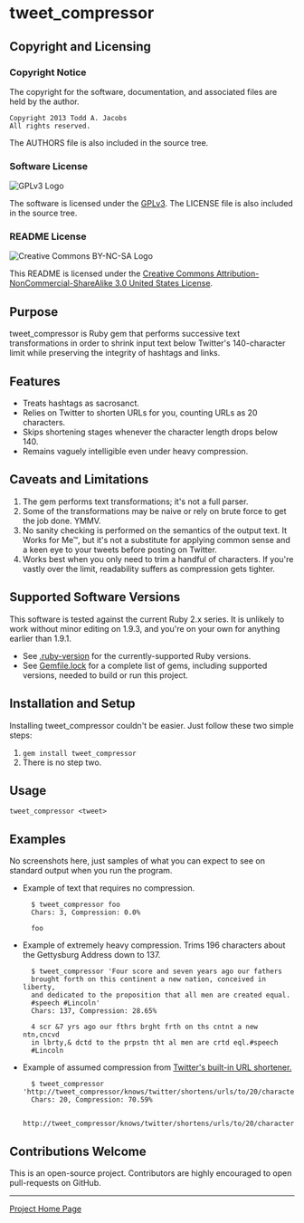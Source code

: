 # tweet\_compressor

## Copyright and Licensing

### Copyright Notice

The copyright for the software, documentation, and associated files are
held by the author.

    Copyright 2013 Todd A. Jacobs
    All rights reserved.

The AUTHORS file is also included in the source tree.

### Software License

![GPLv3 Logo](http://www.gnu.org/graphics/gplv3-88x31.png)

The software is licensed under the
[GPLv3](http://www.gnu.org/copyleft/gpl.html). The LICENSE file is also
included in the source tree.

### README License

![Creative Commons BY-NC-SA
Logo](http://i.creativecommons.org/l/by-nc-sa/3.0/us/88x31.png)

This README is licensed under the [Creative Commons
Attribution-NonCommercial-ShareAlike 3.0 United States
License](http://creativecommons.org/licenses/by-nc-sa/3.0/us/).

## Purpose

tweet\_compressor is Ruby gem that performs successive text
transformations in order to shrink input text below Twitter's
140-character limit while preserving the integrity of hashtags and
links.

## Features

- Treats hashtags as sacrosanct.
- Relies on Twitter to shorten URLs for you, counting URLs as 20
  characters.
- Skips shortening stages whenever the character length drops below 140.
- Remains vaguely intelligible even under heavy compression.

## Caveats and Limitations

1. The gem performs text transformations; it's not a full parser.
2. Some of the transformations may be naive or rely on brute force to
   get the job done. YMMV.
3. No sanity checking is performed on the semantics of the output text.
   It Works for Me&trade;, but it's not a substitute for applying common
   sense and a keen eye to your tweets before posting on Twitter.
4. Works best when you only need to trim a handful of characters. If
   you're vastly over the limit, readability suffers as compression gets
   tighter.

## Supported Software Versions

This software is tested against the current Ruby 2.x series. It is
unlikely to work without minor editing on 1.9.3, and you're on your own
for anything earlier than 1.9.1.

- See [.ruby-version][20] for the currently-supported Ruby versions.
- See [Gemfile.lock][30] for a complete list of gems, including supported
  versions, needed to build or run this project.

## Installation and Setup

Installing tweet\_compressor couldn't be easier. Just follow these two
simple steps:

1. `gem install tweet_compressor`
2. There is no step two.

## Usage

    tweet_compressor <tweet>

## Examples

No screenshots here, just samples of what you can expect to see on
standard output when you run the program.


- Example of text that requires no compression.

        $ tweet_compressor foo
        Chars: 3, Compression: 0.0%

        foo

- Example of extremely heavy compression. Trims 196 characters about the
  Gettysburg Address down to 137.

        $ tweet_compressor 'Four score and seven years ago our fathers
        brought forth on this continent a new nation, conceived in liberty,
        and dedicated to the proposition that all men are created equal.
        #speech #Lincoln'                                                            
        Chars: 137, Compression: 28.65%

        4 scr &7 yrs ago our fthrs brght frth on ths cntnt a new ntn,cncvd
        in lbrty,& dctd to the prpstn tht al men are crtd eql.#speech
        #Lincoln

- Example of assumed compression from [Twitter's built-in URL
  shortener.][10]

        $ tweet_compressor 'http://tweet_compressor/knows/twitter/shortens/urls/to/20/characters'
        Chars: 20, Compression: 70.59%

        http://tweet_compressor/knows/twitter/shortens/urls/to/20/characters

## Contributions Welcome

This is an open-source project. Contributors are highly encouraged to
open pull-requests on GitHub.

----
[Project Home Page](https://github.com/CodeGnome/tweet_compressor)

[10]: https://support.twitter.com/entries/109623
[20]: https://raw.github.com/CodeGnome/tweet_compressor/master/.ruby-version
[30]: https://raw.github.com/CodeGnome/tweet_compressor/master/Gemfile.lock
